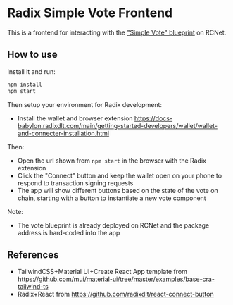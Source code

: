 # Radix Simple Vote Frontend 

This is a frontend for interacting with the ["Simple Vote"
blueprint](https://github.com/radixdlt/community-scrypto-examples/pull/122) on
RCNet.

## How to use

Install it and run:

```sh
npm install
npm start
```

Then setup your environment for Radix development:

- Install the wallet and browser extension
  https://docs-babylon.radixdlt.com/main/getting-started-developers/wallet/wallet-and-connecter-installation.html

Then:

- Open the url shown from `npm start` in the browser with the Radix extension
- Click the "Connect" button and keep the wallet open on your phone to respond to
  transaction signing requests
- The app will show different buttons based on the state of the vote on chain,
  starting with a button to instantiate a new vote component

Note:

- The vote blueprint is already deployed on RCNet and the package address is
  hard-coded into the app

## References

- TailwindCSS+Material UI+Create React App template from https://github.com/mui/material-ui/tree/master/examples/base-cra-tailwind-ts
- Radix+React from https://github.com/radixdlt/react-connect-button 
